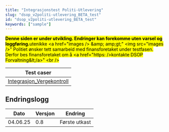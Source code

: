 ```yaml
---
title: "Integrasjonstest Politi-Utlevering"
slug: "dsop_v2politi-utlevering_BETA_test"
id: "dsop_v2politi-utlevering_BETA_test"
keywords: ["sample"]
---
```


<mark><b>Denne siden er under utvikling. Endringer kan forekomme uten varsel og loggføring.</b>uten</i>ikke</i>
<a href="images \/> &amp;amp; amp;gt;"
    <img src="images \/>"
Politiet ønsker tett samarbeid med finansforetaket under testfasen. Derfor bes finansforetaket om å <a href="https: \/>kontakte DSOP Forvaltning&amp;lt;/a>"
<br \/>

| Test caser                                                 |
|------------------------------------------------------------|
|[Integrasjon_Vergekontroll](https://dokumentasjon.dsop.no/assets/Integrasjonstest_Vergekontroll.xlsx) |

## Endringslogg

| Dato | Versjon | Endring |
| ---------- | --------- | ------------------------------------------------------------------- |
| 04.06.25 | 0.8 | Første utkast |